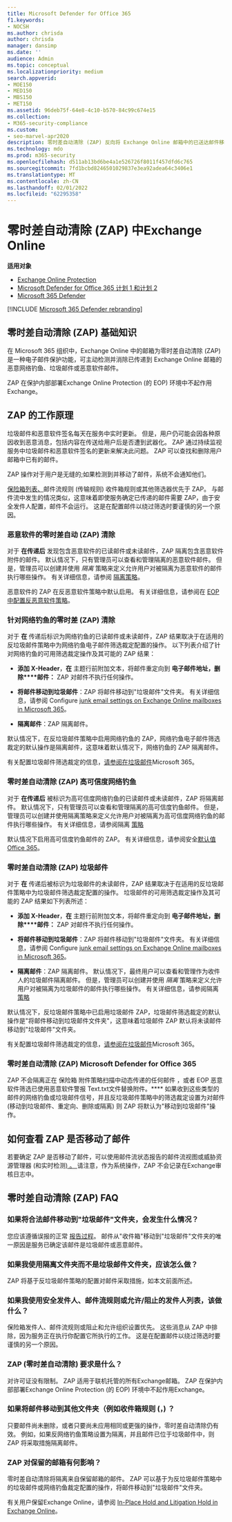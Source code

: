 ```yaml
---
title: Microsoft Defender for Office 365
f1.keywords:
- NOCSH
ms.author: chrisda
author: chrisda
manager: dansimp
ms.date: ''
audience: Admin
ms.topic: conceptual
ms.localizationpriority: medium
search.appverid:
- MOE150
- MED150
- MBS150
- MET150
ms.assetid: 96deb75f-64e8-4c10-b570-84c99c674e15
ms.collection:
- M365-security-compliance
ms.custom:
- seo-marvel-apr2020
description: 零时差自动清除 (ZAP) 反向将 Exchange Online 邮箱中的已送达邮件移动到垃圾邮件文件夹或隔离邮箱，这些邮件在传递后被识别为垃圾邮件、网络钓鱼或包含恶意软件。
ms.technology: mdo
ms.prod: m365-security
ms.openlocfilehash: d511ab13bd6be4a1e526726f8011f457dfd6c765
ms.sourcegitcommit: 7fd1bcbd8246501029837e3ea92adea64c3406e1
ms.translationtype: MT
ms.contentlocale: zh-CN
ms.lasthandoff: 02/01/2022
ms.locfileid: "62295358"
---
```

# <a name="zero-hour-auto-purge-zap-in-exchange-online"></a>零时差自动清除 (ZAP) 中Exchange Online

**适用对象**
- [Exchange Online Protection](exchange-online-protection-overview.md)
- [Microsoft Defender for Office 365 计划 1 和计划 2](defender-for-office-365.md)
- [Microsoft 365 Defender](../defender/microsoft-365-defender.md)

[!INCLUDE [Microsoft 365 Defender rebranding](../includes/microsoft-defender-for-office.md)]

## <a name="zero-hour-auto-purge-zap-basics"></a>零时差自动清除 (ZAP) 基础知识

在 Microsoft 365 组织中，Exchange Online 中的邮箱为零时差自动清除 (ZAP) 是一种电子邮件保护功能，可主动检测并消除已传递到 Exchange Online 邮箱的恶意网络钓鱼、垃圾邮件或恶意软件邮件。

ZAP 在保护内部部署Exchange Online Protection (的 EOP) 环境中不起作用Exchange。

## <a name="how-zap-works"></a>ZAP 的工作原理

垃圾邮件和恶意软件签名每天在服务中实时更新。 但是，用户仍可能会因各种原因收到恶意消息，包括内容在传送给用户后是否遭到武器化。 ZAP 通过持续监视服务中垃圾邮件和恶意软件签名的更新来解决此问题。 ZAP 可以查找和删除用户邮箱中已有的邮件。

ZAP 操作对于用户是无缝的;如果检测到并移动了邮件，系统不会通知他们。

[保险箱列表、](create-safe-sender-lists-in-office-365.md)邮件流规则 (传输规则) 收件箱规则或其他筛选器优先于 ZAP。 与邮件流中发生的情况类似，这意味着即使服务确定已传递的邮件需要 ZAP，由于安全发件人配置，邮件不会运行。 这是在配置邮件以绕过筛选时要谨慎的另一个原因。

### <a name="zero-hour-auto-purge-zap-for-malware"></a>恶意软件的零时差自动 (ZAP) 清除

对于 **在传递后** 发现包含恶意软件的已读邮件或未读邮件，ZAP 隔离包含恶意软件附件的邮件。 默认情况下，只有管理员可以查看和管理隔离的恶意软件邮件。 但是，管理员可以创建并使用 _隔离_ 策略来定义允许用户对被隔离为恶意软件的邮件执行哪些操作。 有关详细信息，请参阅 [隔离策略](quarantine-policies.md)。

恶意软件的 ZAP 在反恶意软件策略中默认启用。 有关详细信息，请参阅在 [EOP 中配置反恶意软件策略](configure-anti-malware-policies.md)。

### <a name="zero-hour-auto-purge-zap-for-phishing"></a>针对网络钓鱼的零时差 (ZAP) 清除

对于 **在** 传递后标识为网络钓鱼的已读邮件或未读邮件，ZAP 结果取决于在适用的反垃圾邮件策略中为网络钓鱼电子邮件筛选裁定配置的操作。 以下列表介绍了针对网络钓鱼的可用筛选裁定操作及其可能的 ZAP 结果：

- **添加 X-Header**，**在** 主题行前附加文本，将邮件重定向到 **电子邮件地址，删除****邮件：** ZAP 对邮件不执行任何操作。

- **将邮件移动到垃圾邮件**：ZAP 将邮件移动到"垃圾邮件"文件夹。 有关详细信息，请参阅 Configure [junk email settings on Exchange Online mailboxes in Microsoft 365](configure-junk-email-settings-on-exo-mailboxes.md)。

- **隔离邮件**：ZAP 隔离邮件。

默认情况下，在反垃圾邮件策略中启用网络钓鱼的 ZAP，网络钓鱼电子邮件筛选裁定的默认操作是隔离邮件，这意味着默认情况下，网络钓鱼的 ZAP 隔离邮件。

有关配置垃圾邮件筛选裁定的信息，[请参阅在垃圾邮件](configure-your-spam-filter-policies.md)Microsoft 365。

### <a name="zero-hour-auto-purge-zap-for-high-confidence-phishing"></a>零时差自动清除 (ZAP) 高可信度网络钓鱼

对于 **在传递后** 被标识为高可信度网络钓鱼的已读邮件或未读邮件，ZAP 将隔离邮件。 默认情况下，只有管理员可以查看和管理隔离的高可信度钓鱼邮件。 但是，管理员可以创建并使用隔离策略来定义允许用户对被隔离为高可信度网络钓鱼的邮件执行哪些操作。 有关详细信息，请参阅隔离 [策略](quarantine-policies.md)

默认情况下启用高可信度钓鱼邮件的 ZAP。 有关详细信息，请参阅安全[默认值Office 365](secure-by-default.md)。

### <a name="zero-hour-auto-purge-zap-for-spam"></a>零时差自动清除 (ZAP) 垃圾邮件

对于 **在** 传递后被标识为垃圾邮件的未读邮件，ZAP 结果取决于在适用的反垃圾邮件策略中为垃圾邮件筛选裁定配置的操作。 垃圾邮件的可用筛选裁定操作及其可能的 ZAP 结果如下列表所述：

- **添加 X-Header**，**在** 主题行前附加文本，将邮件重定向到 **电子邮件地址，删除****邮件：** ZAP 对邮件不执行任何操作。

- **将邮件移动到垃圾邮件**：ZAP 将邮件移动到"垃圾邮件"文件夹。 有关详细信息，请参阅 Configure [junk email settings on Exchange Online mailboxes in Microsoft 365](configure-junk-email-settings-on-exo-mailboxes.md)。

- **隔离邮件**：ZAP 隔离邮件。 默认情况下，最终用户可以查看和管理作为收件人的垃圾邮件隔离邮件。 但是，管理员可以创建并使用 _隔离_ 策略来定义允许用户对被隔离为垃圾邮件的邮件执行哪些操作。 有关详细信息，请参阅隔离 [策略](quarantine-policies.md)

默认情况下，反垃圾邮件策略中已启用垃圾邮件 ZAP，垃圾邮件筛选裁定的默认操作是"将邮件移动到垃圾邮件文件夹"，这意味着垃圾邮件 ZAP 默认将未读邮件移动到"垃圾邮件"文件夹。

有关配置垃圾邮件筛选裁定的信息，[请参阅在垃圾邮件](configure-your-spam-filter-policies.md)Microsoft 365。

### <a name="zero-hour-auto-purge-zap-considerations-for-microsoft-defender-for-office-365"></a>零时差自动清除 (ZAP) Microsoft Defender for Office 365

ZAP 不会隔离正在 保险箱 附件策略扫描中动态传递的任何邮件 [](safe-attachments.md#dynamic-delivery-in-safe-attachments-policies)，或者 EOP 恶意软件筛选已使用恶意软件警报 Text.txt文件替换附件。**** 如果收到这些类型的邮件的网络钓鱼或垃圾邮件信号，并且反垃圾邮件策略中的筛选裁定设置为对邮件 (移动到垃圾邮件、重定向、删除或隔离) 则 ZAP 将默认为"移动到垃圾邮件"操作。

## <a name="how-to-see-if-zap-moved-your-message"></a>如何查看 ZAP 是否移动了邮件

若要确定 ZAP 是否移动了邮件，可以使用邮件流状态[](view-email-security-reports.md#mailflow-view-for-the-mailflow-status-report)报告的邮件流视图或威胁资源管理器 (和实时检测[) 。 ](threat-explorer.md) 请注意，作为系统操作，ZAP 不会记录在Exchange审核日志中。

## <a name="zero-hour-auto-purge-zap-faq"></a>零时差自动清除 (ZAP) FAQ

### <a name="what-happens-if-a-legitimate-message-is-moved-to-the-junk-email-folder"></a>如果将合法邮件移动到"垃圾邮件"文件夹，会发生什么情况？

您应该遵循误报的正常 [报告过程](report-junk-email-messages-to-microsoft.md)。 邮件从"收件箱"移动到"垃圾邮件"文件夹的唯一原因是服务已确定该邮件是垃圾邮件或恶意邮件。

### <a name="what-if-i-use-the-quarantine-folder-instead-of-the-junk-mail-folder"></a>如果我使用隔离文件夹而不是垃圾邮件文件夹，应该怎么做？

ZAP 将基于反垃圾邮件策略的配置对邮件采取措施，如本文前面所述。

### <a name="what-if-im-using-safe-senders-mail-flow-rules-or-allowedblocked-sender-lists"></a>如果我使用安全发件人、邮件流规则或允许/阻止的发件人列表，该做什么？

保险箱发件人、邮件流规则或阻止和允许组织设置优先。 这些消息从 ZAP 中排除，因为服务正在执行你配置它所执行的工作。 这是在配置邮件以绕过筛选时要谨慎的另一个原因。

### <a name="what-are-the-licensing-requirements-for-zero-hour-auto-purge-zap-to-work"></a>ZAP (零时差自动清除) 要求是什么？

对许可证没有限制。 ZAP 适用于联机托管的所有Exchange邮箱。 ZAP 在保护内部部署Exchange Online Protection (的 EOP) 环境中不起作用Exchange。

### <a name="what-if-a-message-is-moved-to-another-folder-eg-inbox-rules"></a>如果将邮件移动到其他文件夹（例如收件箱规则 (，) ？

只要邮件尚未删除，或者只要尚未应用相同或更强的操作，零时差自动清除仍有效。 例如，如果反网络钓鱼策略设置为隔离，并且邮件已位于垃圾邮件中，则 ZAP 将采取措施隔离邮件。

### <a name="how-does-zap-affect-mailboxes-on-hold"></a>ZAP 对保留的邮箱有何影响？

零时差自动清除将隔离来自保留邮箱的邮件。 ZAP 可以基于为反垃圾邮件策略中的垃圾邮件或网络钓鱼裁定配置的操作，将邮件移动到"垃圾邮件"文件夹。

有关用户保留Exchange Online，请参阅 [In-Place Hold and Litigation Hold in Exchange Online](/Exchange/security-and-compliance/in-place-and-litigation-holds)。

